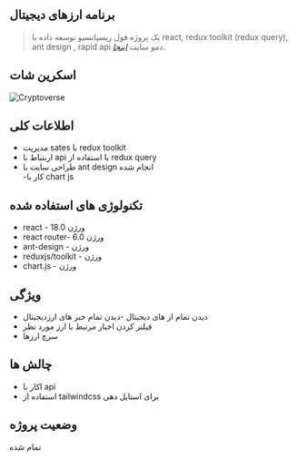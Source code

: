## برنامه ارزهای دیجیتال
> یک پروژه فول ریسپانسیو توسعه داده با react, redux toolkit (redux query), ant design , rapid api
> دمو سایت [_اینجا_](https://crypto-appppp.netlify.app/).

## اسکرین شات

![Cryptoverse](https://i.ibb.co/8gh5Jc8/image.png)


## اطلاعات کلی

- مدیریت sates با redux toolkit
- اربتباط با api با استفاده از redux query
- طراحی سایت با ant design انجام شده  
-کار با chart js


## تکنولوژی های استفاده شده

- react - ورژن 18.0
- react router- ورژن 6.0
- ant-design  - ورژن
- reduxjs/toolkit  - ورژن
- chart.js  - ورژن


## ویژگی 

- دیدن تمام از های دیجیتال 
-دیدن تمام خبر های ارزدیجیتال 
- فیلتر کردن اخبار مرتبط با ارز مورد نظر
- سرچ ارزها


## چالش ها

- اکار با api
- استفاده از tailwindcss برای استایل دهی 





## وضعیت پروژه
تمام شده
